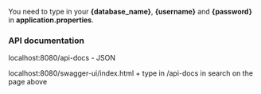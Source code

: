You need to type in your **{database_name}**, **{username}** and **{password}** in **application.properties**.
### API documentation

localhost:8080/api-docs - JSON

localhost:8080/swagger-ui/index.html + type in /api-docs in search on the page above




